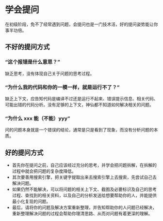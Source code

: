 # 学会提问
在初级阶段，免不了经常遇到问题，会提问也是一门技术活，好的提问姿势能让你事半功倍。


## 不好的提问方式
### “这个报错是什么意思？”
缺乏思考，没有体现自己关于问题的思考过程。

### “为什么我的代码和你的一模一样，就是运行不了？”
缺乏上下文，应告知代码是编译不过还是运行不起来、错误提示信息、相关代码、可能出错的代码分析。没有足够的上下文，神仙都不知道如何解决相关的问题。

### “为什么 xxx 能（不能）yyy”
问的问题本身就是一个错误的结论，通常是只是看到了现象，而没有分析问题的本质。


## 好的提问方式
- 首先你在提问之前，自己应该经过充分的思考，并学会把问题拆解，在拆解的过程中就会把问题的复杂度降低。
- 其次要善用搜索引擎，把关键字提取出来去搜索引擎上去搜索，先尝试自己去解决问题。
- 如果仍然不能解决，可以将问题的相关上下文、截图及必要标识及自己的思考过程、查找到的相关资料，以及自己的分析发送给想要帮助你的人，并能提供最小化复现的问题。
- 最后，请将你的问题及解决方案重新整理，并告知帮助你的人问题已经解决，重新整理解决问题的过程会帮助你理清思路、从而对问题有着更深的理解。
